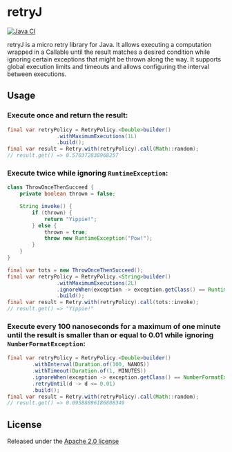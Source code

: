 # retryJ
[![Java CI](https://github.com/gdiegel/retryJ/actions/workflows/maven-verify.yml/badge.svg?branch=develop)](https://github.com/gdiegel/retryJ/actions/workflows/maven-verify.yml)

retryJ is a micro retry library for Java. It allows executing a computation wrapped in a Callable until the result
matches a desired condition while ignoring certain exceptions that might be thrown along the way. It supports global
execution limits and timeouts and allows configuring the interval between executions.

## Usage

### Execute once and return the result:

```java
final var retryPolicy = RetryPolicy.<Double>builder()
                .withMaximumExecutions(1L)
                .build();
final var result = Retry.with(retryPolicy).call(Math::random);
// result.get() => 0.570372838968257
```

### Execute twice while ignoring `RuntimeException`:

```java
class ThrowOnceThenSucceed {
    private boolean thrown = false;

    String invoke() {
        if (thrown) {
            return "Yippie!";
        } else {
            thrown = true;
            throw new RuntimeException("Pow!");
        }
    }
}
```
```java
final var tots = new ThrowOnceThenSucceed();
final var retryPolicy = RetryPolicy.<String>builder()
                .withMaximumExecutions(2L)
                .ignoreWhen(exception -> exception.getClass() == RuntimeException.class)
                .build();
final var result = Retry.with(retryPolicy).call(tots::invoke);
// result.get() => "Yippie!"
```

### Execute every 100 nanoseconds for a maximum of one minute until the result is smaller than or equal to 0.01 while ignoring `NumberFormatException`:

```java
final var retryPolicy = RetryPolicy.<Double>builder()
        .withInterval(Duration.of(100, NANOS))
        .withTimeout(Duration.of(1, MINUTES))
        .ignoreWhen(exception -> exception.getClass() == NumberFormatException.class)
        .retryUntil(d -> d <= 0.01)
        .build();
final var result = Retry.with(retryPolicy).call(Math::random);
// result.get() => 0.09588896186808349
```

## License
Released under the [Apache 2.0 license](LICENSE.md)
